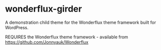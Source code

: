 wonderflux-girder
=================

A demonstration child theme for the Wonderflux theme framework built for WordPress.

REQUIRES the Wonderflux theme framework - available from https://github.com/Jonnyauk/Wonderflux